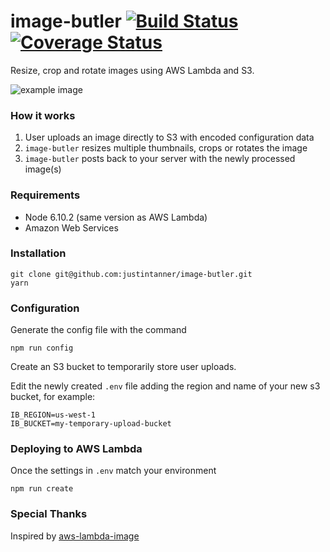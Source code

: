 # image-butler [![Build Status](https://travis-ci.org/justintanner/image-butler.svg?branch=master)](https://travis-ci.org/justintanner/image-butler) [![Coverage Status](https://coveralls.io/repos/github/justintanner/image-butler/badge.svg?branch=master)](https://coveralls.io/github/justintanner/image-butler?branch=master)

Resize, crop and rotate images using AWS Lambda and S3.

![example image](https://i.imgur.com/P0gMceT.jpg)

### How it works
 
 1) User uploads an image directly to S3 with encoded configuration data
 2) `image-butler` resizes multiple thumbnails, crops or rotates the image
 3) `image-butler` posts back to your server with the newly processed image(s) 
 
### Requirements

* Node 6.10.2 (same version as AWS Lambda)
* Amazon Web Services

### Installation

```
git clone git@github.com:justintanner/image-butler.git
yarn 
```

### Configuration

Generate the config file with the command
```
npm run config 
```

Create an S3 bucket to temporarily store user uploads.

Edit the newly created `.env` file adding the region and name of your new s3 bucket, for example: 

```
IB_REGION=us-west-1
IB_BUCKET=my-temporary-upload-bucket
```

### Deploying to AWS Lambda

Once the settings in `.env` match your environment

```
npm run create
```

### Special Thanks

Inspired by [aws-lambda-image][1]

[1]: https://github.com/ysugimoto/aws-lambda-image 

